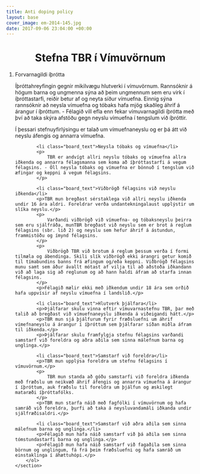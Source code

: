 ```yaml
---
title: Anti doping policy
layout: base
cover_image: em-2014-145.jpg
date: 2017-09-06 23:04:00 +00:00
---
```


<head>
	<link href='http://fonts.googleapis.com/css?family=Lobster' rel='stylesheet' type='text/css'>
</head>
<body>
	<h1 class="board_text" align="center">Stefna TBR í Vímuvörnum</h1>
	<section class="long_text">	
		<ol>
			<li class="board_text">Forvarnagildi íþrótta</li>
			<p>
				Íþróttahreyfingin gegnir mikilvægu hlutverki í vímuvörnum. Rannsóknir á högum barna og ungmenna sýna að þeim ungmennum sem eru virk í íþróttastarfi, reiðir betur af og neyta síður vímuefna. Einnig sýna rannsóknir að neysla vímuefna og tóbaks hafa mjög skaðleg áhrif á árangur í íþróttum. - Félagið vill efla enn fekar vímuvarnagildi íþrótta með því að taka skýra afstöðu gegn neyslu vímuefna í tengslum við íþróttir.
			</p>
			<p>Í þessari stefnuyfirlýsingu er talað um vímuefnaneyslu og er þá átt við neyslu áfengis og annarra vímuefna.</p>
			
			<li class="board_text">Neysla tóbaks og vímuefna</li>
			<p>
				TBR er andvígt allri neyslu tóbaks og vímuefna allra iðkenda og annarra félagsmanna sem koma að íþróttastarfi á vegum félagsins. - Öll neysla tóbaks og vímuefna er bönnuð í tengslum við æfingar og keppni á vegum félagsins.
			</p>
			
			<li class="board_text">Viðbrögð félagsins við neyslu iðkenda</li>
			<p>TBR mun bregðast sérstaklega við allri neyslu iðkenda undir 16 ára aldri. Foreldrar verða undantekningalaust upplýstir um slíka neyslu.</p>
			<p>
				Varðandi viðbrögð við vímuefna- og tóbaksneyslu þeirra sem eru sjálfráða, munTBR bregðast við neyslu sem er brot á reglum félagsins (sbr. lið 2) og neyslu sem hefur áhrif á ástundun, frammistöðu og ímynd félagsins.
			</p>
			<p>	
				Viðbrögð TBR við brotum á reglum þessum verða í formi tilmæla og ábendinga. Skili slík viðbrögð ekki árangri getur komið til tímabundins banns frá æfingum og/eða keppni. Viðbrögð félagsins munu samt sem áður ávallt mótast af vilja til að aðstoða iðkandann við að laga sig að reglunum og að hann haldi áfram að starfa innan félagsins.
			</p>
			<p>Félagið mælir ekki með iðkendum undir 18 ára sem orðið hafa uppvísir af neyslu vímuefna í landslið.</p>
			
			<li class="board_text">Hlutverk þjálfara</li>
			<p>Þjálfarar skulu vinna eftir vímuvarnastefnu TBR, þar með talið að bregðast við vímuefnaneyslu iðkenda á viðeigandi hátt.</p>
			<p>TBR mun sjá þjálfurum fyrir fræðsluefni um áhrif vímefnaneyslu á árangur í íþróttum sem þjálfarar síðan miðla áfram til iðkenda.</p>
			<p>Þjálfarar skulu framfylgja stefnu félagsins varðandi samstarf við foreldra og aðra aðila sem sinna málefnum barna og unglinga.</p>
			
			<li class="board_text">Samstarf við foreldra</li>
			<p>TBR mun upplýsa foreldra um stefnu félagsins í vímuvörnum.</p>
			<p>
				TBR mun standa að góðu samstarfi við foreldra iðkenda með fræðslu um neikvæð áhrif áfengis og annarra vímuefna á árangur í íþróttum, auk fræðslu til foreldra um þjálfun og æskilegt mataræði íþróttafólks.
			</p>
			<p>TBR mun starfa náið með fagfólki í vímuvörnum og hafa samráð við foreldra, þurfi að taka á neysluvandamáli iðkanda undir sjálfræðisaldri.</p>
			
			<li class="board_text">Samstarf við aðra aðila sem sinna málefnum barna og unglinga.</li>
			<p>Félagið mun hafa náið samstarf við þá aðila sem sinna tómstundastarfi barna og unglinga.</p>
			<p>Félagið mun hafa náið samstarf við fagaðila sem sinna börnum og unglingum, fá frá þeim fræðsluefni og hafa samráð um einstaklinga í áhættuhópi.</p>	
		</ol>
	</section>
</body>